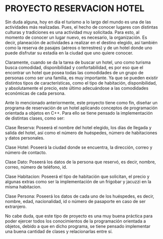 # PROYECTO RESERVACION HOTEL
Sin duda alguna, hoy en día el turismo a lo largo del mundo es una de las actividades más realizadas. Pues, el hecho de conocer lugares con distintas culturas y tradiciones es una actividad muy solicitada. Para esto, al momento de conocer un lugar nuevo, es necesario, la organización. Es decir, planeación de actividades a realizar en el destino elegido, así también como la reserva de pasajes (aéreos o terrestres) y de un hotel donde uno puede disfrutar su estadía en la ciudad que uno quiere conocer.

Claramente, cuando se da la tarea de buscar un hotel, uno como turisma busca comodidad, disponibilidad y confortabilidad, es por eso que el encontrar un hotel que posea todas las comodidades de un grupo de personas como ser una familia, es muy importante. Ya que se pueden existir distintos tipos de características, como el tipo de habitación, disponibilidad, y absolutamente el precio, este último adecuándose a las comodidades económicas de cada persona. 

Ante lo mencionado anteriormente, este proyecto tiene como fin, diseñar un programa de reservación de un hotel aplicando conceptos de programación orientada a objetos en C++. Para ello se tiene pensado la implementación de distintas clases, como ser:

Clase Reserva: Poseerá el nombre del hotel elegido, los días de llegada y salida del hotel, así como el número de huéspedes, número de habitaciones y datos personales. 

Clase Hotel: Poseerá la ciudad donde se encuentra, la dirección, correo y número de contacto. 

Clase Dato: Poseerá los datos de la persona que reservó, es decir, nombre, correo, número de teléfono, id. 

Clase Habitacion: Poseerá el tipo de habitación que solicitan, el precio y algunas extras como ser la implementación de un frigobar y jacuzzi en la misma habitacion. 

Clase Persona: Poseerá los datos de cada uno de los huéspedes, es decir, nombre, edad, nacionalidad, id o número de pasaporte en caso de ser extranjero. 

No cabe duda, que este tipo de proyecto es una muy buena práctica para poder ejercer todos los conocimientos de la programación orientada a objetos, debido a que en dicho programa, se tiene pensado implementar una buena cantidad de clases y relacionarlas entre sí. 
